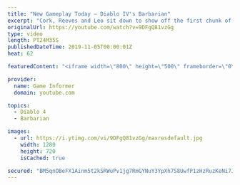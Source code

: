 ```yaml
---
title: "New Gameplay Today – Diablo IV's Barbarian"
excerpt: "Cork, Reeves and Leo sit down to show off the first chunk of Diablo IV gameplay we captured in our visit to Blizzard for Game Informer's latest cover story, ..."
originalUrl: https://youtube.com/watch?v=9DFgQ81vzGg
type: video
length: PT24M35S
publishedDateTime: 2019-11-05T00:00:01Z
heat: 62

featuredContent: "<iframe width=\"800\" height=\"500\" frameborder=\"0\" src=\"https://www.youtube.com/embed/9DFgQ81vzGg\" allow=\"accelerometer; autoplay; encrypted-media; gyroscope; picture-in-picture\" allowfullscreen></iframe>"

provider:
  name: Game Informer
  domain: youtube.com

topics:
  - Diablo 4
  - Barbarian

images:
  - url: https://i.ytimg.com/vi/9DFgQ81vzGg/maxresdefault.jpg
    width: 1280
    height: 720
    isCached: true

secured: "BM5qnOBeFX1Ainm5t2kSRWuPv1jg7RmGYNuY3YpXh7S8UwfP1zHzRuzKeNi7JZJ74mxTJuw61U9g3p+EWjDRO7HhYbtyDvtEkajNL6oAEUQSgbXzDtAthNqnst/C0T7zLSCaILcGAz4lSArDI++SIy7E+SVTSHZz3r2B+X/UnQSP03epWjT1aLNWYZ+ehvkBRJSrq2N5dZAKDbWp6hEVX5NwC3OfoLzu55T05LmKjC+vgAC+5a6zfrsfIFIAOZ8DhPbnwmqyTHcZcr+u1z9G7ARLAiUjdz3/FX6NSTDv6/kUHMNN1FA6gqg8im+DjqLJdlQ8hsZrfcpD3DVZ1P3Yq6ShfpHq22TGuUwK3DEXBVmmRJdDn/NBxAZZ2VMKNGD4s4VKi5x1lzp/jOPeWhM6wBK14a7XZNBwBv8YZ/hxvZKIVpSYNYeQPKY6tfNDLh9R;QED8WY5kvDvsxU5Mx13zxQ=="
---
```


